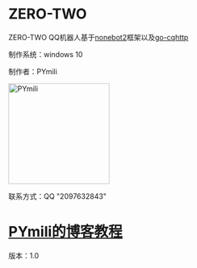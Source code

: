 # ZERO-TWO

ZERO-TWO QQ机器人基于[nonebot2](https://github.com/nonebot)框架以及[go-cqhttp](https://github.com/Mrs4s/go-cqhttp)

制作系统：windows 10

制作者：PYmili

<p align="left">
  <a href="https://blog.csdn.net/qq_53280175/article/details/119281188">
    <img src="http://47.108.189.192/Pymili/image/PYmili.jpg" width="200" height="200" alt="PYmili">
  </a>
</p>

联系方式：QQ "2097632843"

# [PYmili的博客教程](https://blog.csdn.net/qq_53280175/article/details/119281188)

版本：1.0

